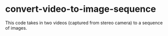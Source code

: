 # convert-video-to-image-sequence
This code takes in two videos (captured from stereo camera) to a sequence of images.
